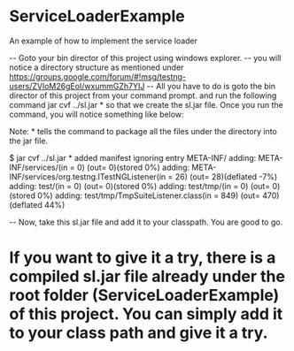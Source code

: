 # ServiceLoaderExample

An example of how to implement the service loader

-- Goto your bin director of this project using windows explorer.
-- you will notice a directory structure as mentioned under https://groups.google.com/forum/#!msg/testng-users/ZVloM26gEoI/wxummGZh7YIJ
-- All you have to do is goto the bin director of this project from your command prompt.
and run the following command  jar cvf ../sl.jar * so that we create the sl.jar file.
Once you run the command, you will notice something like below:

Note: * tells the command to package all the files under the directory into the jar file.

$ jar cvf ../sl.jar *
added manifest
ignoring entry META-INF/
adding: META-INF/services/(in = 0) (out= 0)(stored 0%)
adding: META-INF/services/org.testng.ITestNGListener(in = 26) (out= 28)(deflated -7%)
adding: test/(in = 0) (out= 0)(stored 0%)
adding: test/tmp/(in = 0) (out= 0)(stored 0%)
adding: test/tmp/TmpSuiteListener.class(in = 849) (out= 470)(deflated 44%)

-- Now, take this sl.jar file and add it to your classpath. You are good to go. 

# If you want to give it a try, there is a compiled sl.jar file already under the root folder (ServiceLoaderExample) of this project. You can simply add it to your class path and give it a try.